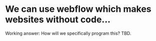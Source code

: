 # We can use webflow which makes websites without code...

Working answer: How will we specifically program this? TBD.